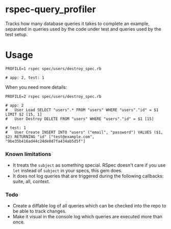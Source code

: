 # rspec-query_profiler

Tracks how many database queries it takes to complete an example, separated in queries used by the code under test and queries used by the test setup.

# Usage

```console
PROFILE=1 rspec spec/users/destroy_spec.rb

# app: 2, test: 1
```

When you need more details:

```console
PROFILE=2 rspec spec/users/destroy_spec.rb

# app: 2
#   User Load SELECT "users".* FROM "users" WHERE "users"."id" = $1 LIMIT $2 [15, 1]
#   User Destroy DELETE FROM "users" WHERE "users"."id" = $1 [15]

# test: 1
#   User Create INSERT INTO "users" ("email", "password") VALUES ($1, $2) RETURNING "id" ["test@example.com", "9be35b416ad44c24de8d7fa434ab5d5f"]
```

### Known limitations 
- It treats the `subject` as something special. RSpec doesn't care if you use `let` instead of `subject` in your specs, this gem does.
- It does not log queries that are triggered during the following callbacks: suite, all, context.

### Todo
- Create a diffable log of all queries which can be checked into the repo to be able to track changes.
- Make it visual in the console log which queries are executed more than once.
